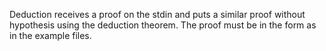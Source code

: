 Deduction receives a proof on the stdin and puts a similar proof without hypothesis using the deduction theorem.
The proof must be in the form as in the example files.

